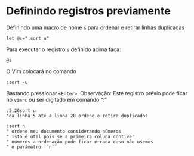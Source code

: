 # Definindo registros previamente 

Definindo uma macro de nome `s` para ordenar e retirar linhas duplicadas
```
let @s=":sort u"
```
Para executar o registro `s` definido acima faça:
```
@s
```
O Vim colocará no comando
```
:sort -u
```
Bastando pressionar `<Enter>`. Observação: Este registro prévio pode
ficar no `vimrc` ou ser digitado em comando “:”
```
:5,20sort u
"da linha 5 até a linha 20 ordene e retire duplicados

:sort n
" ordene meu documento considerando números
" isto é útil pois se a primeira coluna contiver
" números a ordenação pode ficar errada caso não usemos
" o parâmetro ``n''
```
